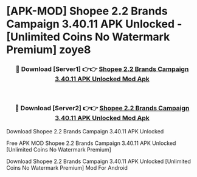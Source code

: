 # [APK-MOD] Shopee 2.2 Brands Campaign 3.40.11 APK Unlocked - [Unlimited Coins No Watermark Premium] zoye8



<div align="center">
<h3>🔴 Download [Server1] 👉👉 <a href="https://momento.my/?title=Shopee_2.2_Brands_Campaign_3.40.11_APK_Unlocked">Shopee 2.2 Brands Campaign 3.40.11 APK Unlocked Mod Apk</a></h3><br>

<h3>🔴 Download [Server2] 👉👉 <a href="https://momento.my/?title=Shopee_2.2_Brands_Campaign_3.40.11_APK_Unlocked">Shopee 2.2 Brands Campaign 3.40.11 APK Unlocked Mod Apk</a></h3>
</div>



Download Shopee 2.2 Brands Campaign 3.40.11 APK Unlocked 

Free APK MOD Shopee 2.2 Brands Campaign 3.40.11 APK Unlocked [Unlimited Coins No Watermark Premium]

Download Shopee 2.2 Brands Campaign 3.40.11 APK Unlocked [Unlimited Coins No Watermark Premium] Mod For Android
